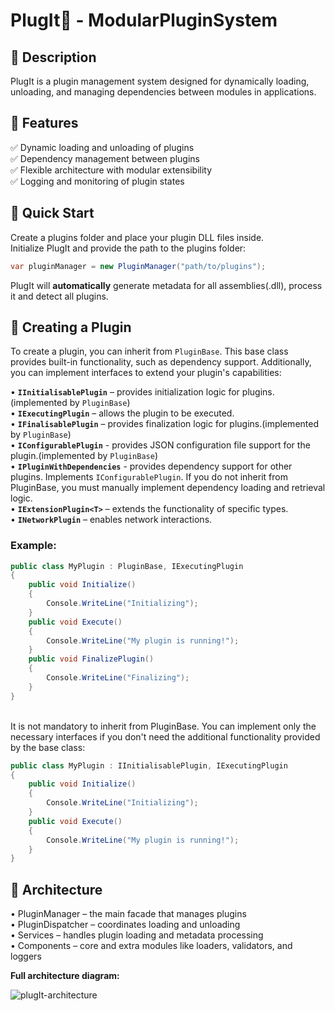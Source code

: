 # PlugIt🔌 - ModularPluginSystem


## 📌 Description
PlugIt is a plugin management system designed for dynamically loading, unloading, and managing dependencies between modules in applications.

## 🚀 Features
✅ Dynamic loading and unloading of plugins<br>
✅ Dependency management between plugins<br>
✅ Flexible architecture with modular extensibility<br>
✅ Logging and monitoring of plugin states<br>

## 🚦 Quick Start
Create a plugins folder and place your plugin DLL files inside.<br>
Initialize PlugIt and provide the path to the plugins folder:<br>
```csharp
var pluginManager = new PluginManager("path/to/plugins");
```
PlugIt will **automatically** generate metadata for all assemblies(.dll), process it and detect all plugins.


## 🧩 Creating a Plugin
To create a plugin, you can inherit from `PluginBase`. This base class provides built-in functionality, such as dependency support. Additionally, you can implement interfaces to extend your plugin's capabilities:

• **`IInitialisablePlugin`** – provides initialization logic for plugins.(implemented by `PluginBase`)<br>
• **`IExecutingPlugin`** – allows the plugin to be executed.<br>
• **`IFinalisablePlugin`** – provides finalization logic for plugins.(implemented by `PluginBase`)<br>
• **`IConfigurablePlugin`** - provides JSON configuration file support for the plugin.(implemented by `PluginBase`)<br>
• **`IPluginWithDependencies`** - provides dependency support for other plugins. Implements `IConfigurablePlugin`. If you do not inherit from PluginBase, you must manually implement dependency loading and retrieval logic.<br>
• **`IExtensionPlugin<T>`** – extends the functionality of specific types.<br>
• **`INetworkPlugin`** – enables network interactions.<br>

### Example:
```csharp
public class MyPlugin : PluginBase, IExecutingPlugin 
{
	public void Initialize()
	{
		Console.WriteLine("Initializing");
	}
	public void Execute()
	{
		Console.WriteLine("My plugin is running!");
	}
	public void FinalizePlugin()
	{
		Console.WriteLine("Finalizing");
	}
}
```
<br>It is not mandatory to inherit from PluginBase. You can implement only the necessary interfaces if you don't need the additional functionality provided by the base class:<br>
```csharp
public class MyPlugin : IInitialisablePlugin, IExecutingPlugin 
{
	public void Initialize()
	{
		Console.WriteLine("Initializing");
	}
	public void Execute()
	{
		Console.WriteLine("My plugin is running!");
	}
}
```

## 📂 Architecture
• PluginManager – the main facade that manages plugins<br>
• PluginDispatcher – coordinates loading and unloading<br>
• Services – handles plugin loading and metadata processing<br>
• Components – core and extra modules like loaders, validators, and loggers<br>

**Full architecture diagram:**

![plugIt-architecture](https://github.com/user-attachments/assets/e648c726-2f28-443c-86f1-144c9b8ad7d9)

